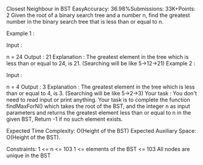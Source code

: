 Closest Neighbour in BST
EasyAccuracy: 36.98%Submissions: 33K+Points: 2
Given the root of a binary search tree and a number n, find the greatest number in the binary search tree that is less than or equal to n.

Example 1 :

Input :

n = 24
Output :
21
Explanation : The greatest element in the tree which
is less than or equal to 24, is 21.
(Searching will be like 5->12->21)
Example 2 :

Input :

n = 4
Output :
3
Explanation : The greatest element in the tree which
is less than or equal to 4, is 3.
(Searching will be like 5->2->3)
Your task :
You don't need to read input or print anything. Your task is to complete the function findMaxForN() which takes the root of the BST, and the integer n as input parameters and returns the greatest element less than or equal to n in the given BST, Return -1 if no such element exists.

Expected Time Complexity: O(Height of the BST)
Expected Auxiliary Space: O(Height of the BST).

Constraints:
1 <= n <= 103
1 <= elements of the BST <= 103
All nodes are unique in the BST
